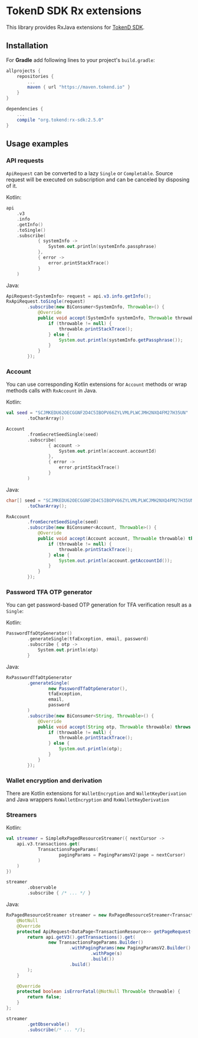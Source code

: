 # TokenD SDK Rx extensions

This library provides RxJava extensions for [TokenD SDK](https://github.com/tokend/kotlin-sdk).

## Installation

For **Gradle** add following lines to your project's `build.gradle`:
```groovy
allprojects {
    repositories {
        ...
        maven { url "https://maven.tokend.io" }
    }
}

dependencies {
    ...
    compile "org.tokend:rx-sdk:2.5.0"
}

```

## Usage examples

### API requests

`ApiRequest` can be converted to a lazy `Single` or `Completable`.
Source request will be executed on subscription
and can be canceled by disposing of it.

Kotlin:
```kotlin
api
    .v3
    .info
    .getInfo()
    .toSingle()
    .subscribe(
            { systemInfo ->
                System.out.println(systemInfo.passphrase)
            },
            { error ->
                error.printStackTrace()
            }
    )
```

Java:
```java
ApiRequest<SystemInfo> request = api.v3.info.getInfo();
RxApiRequest.toSingle(request)
        .subscribe(new BiConsumer<SystemInfo, Throwable>() {
            @Override
            public void accept(SystemInfo systemInfo, Throwable throwable) throws Exception {
                if (throwable != null) {
                    throwable.printStackTrace();
                } else {
                    System.out.println(systemInfo.getPassphrase());
                }
            }
        });
```

### Account
You can use corresponding Kotlin extensions for `Account` methods
or wrap methods calls with `RxAccount` in Java.

Kotlin:

```kotlin
val seed = "SCJMKEDU62OECGGNF2D4C5IBOPV66ZYLVMLPLWCJMH2NXQ4FM27H35UN"
        .toCharArray()

Account
        .fromSecretSeedSingle(seed)
        .subscribe(
                { account ->
                    System.out.println(account.accountId)
                },
                { error ->
                    error.printStackTrace()
                }
        )
```

Java:

```java
char[] seed = "SCJMKEDU62OECGGNF2D4C5IBOPV66ZYLVMLPLWCJMH2NXQ4FM27H35UN"
        .toCharArray();

RxAccount
        .fromSecretSeedSingle(seed)
        .subscribe(new BiConsumer<Account, Throwable>() {
            @Override
            public void accept(Account account, Throwable throwable) throws Exception {
                if (throwable != null) {
                    throwable.printStackTrace();
                } else {
                    System.out.println(account.getAccountId());
                }
            }
        });
```

### Password TFA OTP generator
You can get password-based OTP generation for TFA verification result
as a `Single`:

Kotlin:

```kotlin
PasswordTfaOtpGenerator()
        .generateSingle(tfaException, email, password)
        .subscribe { otp ->
            System.out.println(otp)
        }
```

Java:

```java
RxPasswordTfaOtpGenerator
        .generateSingle(
                new PasswordTfaOtpGenerator(),
                tfaException,
                email,
                password
        )
        .subscribe(new BiConsumer<String, Throwable>() {
            @Override
            public void accept(String otp, Throwable throwable) throws Exception {
                if (throwable != null) {
                    throwable.printStackTrace();
                } else {
                    System.out.println(otp);
                }
            }
        });
```

### Wallet encryption and derivation
There are Kotlin extensions for `WalletEncryption` and `WalletKeyDerivation`
and Java wrappers `RxWalletEncryption` and `RxWalletKeyDerivation`

### Streamers

Kotlin:

```kotlin
val streamer = SimpleRxPagedResourceStreamer({ nextCursor ->
    api.v3.transactions.get(
            TransactionsPageParams(
                    pagingParams = PagingParamsV2(page = nextCursor)
            )
    )
})

streamer
        .observable
        .subscribe { /* ... */ }
```

Java: 

```java
RxPagedResourceStreamer streamer = new RxPagedResourceStreamer<TransactionResource>() {
    @NotNull
    @Override
    protected ApiRequest<DataPage<TransactionResource>> getPageRequest(@Nullable String s) {
        return api.getV3().getTransactions().get(
                new TransactionsPageParams.Builder()
                        .withPagingParams(new PagingParamsV2.Builder()
                                .withPage(s)
                                .build())
                        .build()
        );
    }

    @Override
    protected boolean isErrorFatal(@NotNull Throwable throwable) {
        return false;
    }
};

streamer
        .getObservable()
        .subscribe(/* ... */);
```